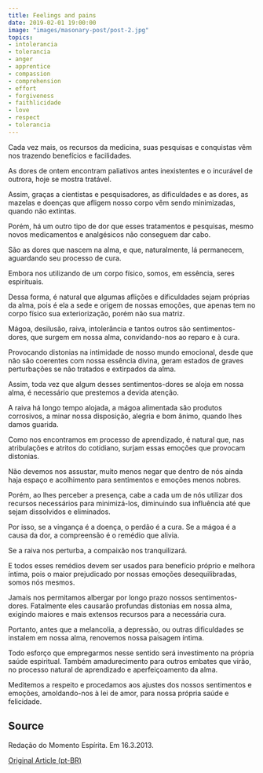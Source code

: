 ```yaml
---
title: Feelings and pains
date: 2019-02-01 19:00:00
image: "images/masonary-post/post-2.jpg"
topics: 
- intolerancia
- tolerancia
- anger
- apprentice
- compassion
- comprehension
- effort
- forgiveness
- faithlicidade
- love
- respect
- tolerancia
---
```



Cada vez mais, os recursos da medicina, suas pesquisas e conquistas vêm nos
trazendo benefícios e facilidades.

As dores de ontem encontram paliativos antes inexistentes e o incurável de
outrora, hoje se mostra tratável.

Assim, graças a cientistas e pesquisadores, as dificuldades e as dores, as
mazelas e doenças que afligem nosso corpo vêm sendo minimizadas, quando não
extintas.

Porém, há um outro tipo de dor que esses tratamentos e pesquisas, mesmo novos
medicamentos e analgésicos não conseguem dar cabo.

São as dores que nascem na alma, e que, naturalmente, lá permanecem, aguardando
seu processo de cura.

Embora nos utilizando de um corpo físico, somos, em essência, seres
espirituais.

Dessa forma, é natural que algumas aflições e dificuldades sejam próprias da
alma, pois é ela a sede e origem de nossas emoções, que apenas tem no corpo
físico sua exteriorização, porém não sua matriz.

Mágoa, desilusão, raiva, intolerância e tantos outros são sentimentos-dores,
que surgem em nossa alma, convidando-nos ao reparo e à cura.

Provocando distonias na intimidade de nosso mundo emocional, desde que não são
coerentes com nossa essência divina, geram estados de graves perturbações se
não tratados e extirpados da alma.

Assim, toda vez que algum desses sentimentos-dores se aloja em nossa alma, é
necessário que prestemos a devida atenção.

A raiva há longo tempo alojada, a mágoa alimentada são produtos corrosivos, a
minar nossa disposição, alegria e bom ânimo, quando lhes damos guarida.

Como nos encontramos em processo de aprendizado, é natural que, nas
atribulações e atritos do cotidiano, surjam essas emoções que provocam
distonias.

Não devemos nos assustar, muito menos negar que dentro de nós ainda haja espaço
e acolhimento para sentimentos e emoções menos nobres.

Porém, ao lhes perceber a presença, cabe a cada um de nós utilizar dos recursos
necessários para minimizá-los, diminuindo sua influência até que sejam
dissolvidos e eliminados.

Por isso, se a vingança é a doença, o perdão é a cura. Se a mágoa é a causa da
dor, a compreensão é o remédio que alivia.

Se a raiva nos perturba, a compaixão nos tranquilizará.

E todos esses remédios devem ser usados para benefício próprio e melhora
íntima, pois o maior prejudicado por nossas emoções desequilibradas, somos nós
mesmos.

Jamais nos permitamos albergar por longo prazo nossos sentimentos-dores.
Fatalmente eles causarão profundas distonias em nossa alma, exigindo maiores e
mais extensos recursos para a necessária cura.

Portanto, antes que a melancolia, a depressão, ou outras dificuldades se
instalem em nossa alma, renovemos nossa paisagem íntima.

Todo esforço que empregarmos nesse sentido será investimento na própria saúde
espiritual. Também amadurecimento para outros embates que virão, no processo
natural de aprendizado e aperfeiçoamento da alma.

Meditemos a respeito e procedamos aos ajustes dos nossos sentimentos e emoções,
amoldando-nos à lei de amor, para nossa própria saúde e felicidade.


## Source
Redação do Momento Espírita.
Em 16.3.2013.

[Original Article (pt-BR)](http://momento.com.br/pt/ler_texto.php?id=3777)
